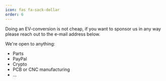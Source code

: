 ```yaml
---
icon: fas fa-sack-dollar
order: 6
---
```


Doing an EV-conversion is not cheap, if you want to sponsor us in any way please reach out to the e-mail address below.

We're open to anything:
- Parts
- PayPal
- Crypto
- PCB or CNC manufacturing
- ...

